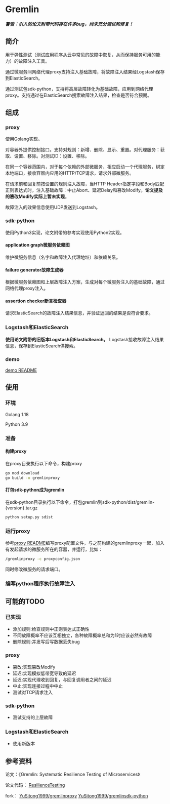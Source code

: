 # Gremlin
_**警告：引入的论文附带代码存在许多bug，尚未充分测试和修复！**_



## 简介
用于弹性测试（测试应用程序从云中常见的故障中恢复，从而保持服务可用的能力）的故障注入工具。

通过微服务间网络代理proxy支持注入基础故障，将故障注入结果经Logstash保存到ElasticSearch。

通过测试包sdk-python，支持将高层故障转化为基础故障，应用到网络代理proxy。支持通过在ElasticSearch搜索故障注入结果，检查是否符合预期。



## 组成
### proxy

使用Golang实现。

对容器外提供控制接口。支持对规则：新增、删除、显示、重置。对代理服务：获取、设置、移除。对测试ID：设置、移除。

在同一个容器范围内，对于每个依赖的外部微服务，相应启动一个代理服务，绑定本地端口，接收容器内应用的HTTP/TCP请求，请求外部微服务。

在请求前和回复前按设置的规则注入故障，当HTTP Header指定字段和Body匹配正则表达式时，注入基础故障：中止Abort、延迟Delay和篡改Modify。**论文提及的篡改Modify实际上暂未实现**。

故障注入的效果信息使用UDP发送到Logstash。

### sdk-python

使用Python3实现，论文附带的参考实现使用Python2实现。

#### application graph微服务依赖图
维护微服务信息（名字和故障注入代理地址）和依赖关系。

#### failure generator故障生成器
根据微服务依赖图和上层故障注入方案，生成对每个微服务注入的基础故障，通过网络代理proxy注入。

#### assertion checker断言检查器
请求ElasticSearch的故障注入结果信息，并验证返回的结果是否符合要求。

### Logstash和ElasticSearch
**使用论文附带的旧版本Logstash和ElasticSearch。**
Logstash接收故障注入结果信息，保存到ElasticSearch供搜索。


### demo
[demo README](./demo/README.md)




## 使用
### 环境
Golang 1.18

Python 3.9


### 准备
#### 构建proxy
在proxy目录执行以下命令，构建proxy
```bash
go mod download
go build -o gremlinproxy
```

#### 打包sdk-python成为gremlin
在sdk-python目录执行以下命令，打包gremlin到sdk-python/dist/gremlin-{version}.tar.gz
```bash
python setup.py sdist
```

### 运行proxy
参考[proxy README](./proxy/README.md)编写proxy配置文件，与之前构建的gremlinproxy一起，加入有发起请求的微服务所在的容器，并运行，比如：
```bash
/gremlinproxy -c proxyconfig.json
```

同时修改微服务的请求端口。

### 编写python程序执行故障注入




## 可能的TODO
### 已实现
* 添加规则:检查规则中正则表达式正确性
* 不同故障概率不应该互相独立，各种故障概率总和为1时应该必然有故障
* 删除规则:并发写后写数据丢失bug
### proxy
* 篡改:实现篡改Modify
* 延迟:实现模拟低带宽导致的延迟
* 延迟:实现代理收到回复，与回复调用者之间的延迟
* 中止:实现连接过程中中止
* 测试对TCP请求注入

### sdk-python
* 测试支持的上层故障

### Logstash和ElasticSearch
* 使用新版本


## 参考资料
论文：《Gremlin: Systematic Resilience Testing of Microservices》

论文代码： [ResilienceTesting](https://github.com/ResilienceTesting)

fork： [YuSitong1999/gremlinproxy](https://github.com/YuSitong1999/gremlinproxy) 
[YuSitong1999/gremlinsdk-python](https://github.com/YuSitong1999/gremlinsdk-python)